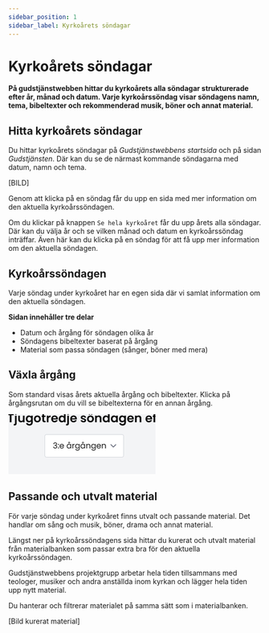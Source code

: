 ```yaml
---
sidebar_position: 1
sidebar_label: Kyrkoårets söndagar
---
```

# Kyrkoårets söndagar
**På gudstjänstwebben hittar du kyrkoårets alla söndagar strukturerade efter år, månad och datum. Varje kyrkoårssöndag visar söndagens namn, tema, bibeltexter och rekommenderad musik, böner och annat material.**

## Hitta kyrkoårets söndagar
Du hittar kyrkoårets söndagar på *Gudstjänstwebbens startsida* och på sidan *Gudstjänsten*. Där kan du se de närmast kommande söndagarna med datum, namn och tema.

[BILD]

Genom att klicka på en söndag får du upp en sida med mer information om den aktuella kyrkoårssöndagen.

Om du klickar på knappen `Se hela kyrkoåret` får du upp årets alla söndagar. Där kan du välja år och se vilken månad och datum en kyrkoårssöndag inträffar. Även här kan du klicka på en söndag för att få upp mer information om den aktuella söndagen.

## Kyrkoårssöndagen
Varje söndag under kyrkoåret har en egen sida där vi samlat information om den aktuella söndagen.

**Sidan innehåller tre delar**
- Datum och årgång för söndagen olika år
- Söndagens bibeltexter baserat på årgång
- Material som passa söndagen (sånger, böner med mera)

## Växla årgång
Som standard visas årets aktuella årgång och bibeltexter. Klicka på årgångsrutan om du vill se bibeltexterna för en annan årgång.

![Årgångsruta](assets/argangsruta.png)

## Passande och utvalt material
För varje söndag under kyrkoåret finns utvalt och passande material. Det handlar om sång och musik, böner, drama och annat material.

Längst ner på kyrkoårssöndagens sida hittar du kurerat och utvalt material från materialbanken som passar extra bra för den aktuella kyrkoårssöndagen.

Gudstjänstwebbens projektgrupp arbetar hela tiden tillsammans med teologer, musiker och andra anställda inom kyrkan och lägger hela tiden upp nytt material.

Du hanterar och filtrerar materialet på samma sätt som i materialbanken.

[Bild kurerat material]